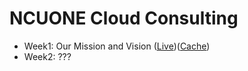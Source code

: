 # NCUONE Cloud Consulting

- Week1: Our Mission and Vision ([Live](https://ncuone.ncu.edu/shared/course_content_shared/TIM-8190/NCUONE-CCS_case_study/index.html?d2lSessionVal=VxqJxLPXqhLB8GSHnreMfv1li&ou=170070))([Cache](Week1_Mission.pdf))
- Week2: ???
